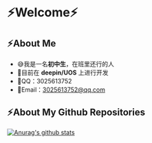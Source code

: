 # ⚡Welcome⚡
## ⚡About Me
- 😅我是一名**初中生**，在班里还行的人
- 💽目前在 **deepin/UOS** 上进行开发
- 💬QQ：3025613752
- 📧Email：3025613752@qq.com

## ⚡About My Github Repositories
[![Anurag's github stats](https://github-readme-stats.vercel.app/api?username=gfdgd-xi)](https://github.com/anuraghazra/github-readme-stats)
